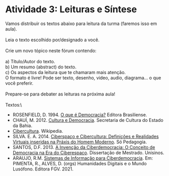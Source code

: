 # Atividade 3: Leituras e Síntese

Vamos distribuir os textos abaixo para leitura da turma (faremos isso em aula).\
\
Leia o texto escolhido por/designado a você.\
\
Crie um novo tópico neste fórum contendo:\
\
a) Título/Autor do texto.\
b) Um resumo (abstract) do texto.\
c) Os aspectos da leitura que te chamaram mais atenção.\
O formato é livre! Pode ser texto, desenho, video, audio, diagrama... o que você preferir.\
\
Prepare-se para debater as leituras na próxima aula!\
\
Textos:\


* ROSENFIELD, D. 1994. [O que é Democracia?](https://edisciplinas.usp.br/pluginfile.php/6407023/course/section/6190197/o-que-c3a9-democracia-denis-rosenfield.pdf) Editora Brasiliense.&#x20;
* CHAUÍ, M. 2012. [Cultura e Democracia](https://edisciplinas.usp.br/pluginfile.php/6407023/course/section/6190197/oqeculturavol\_1\_chaui.pdf). Secretaria de Cultura do Estado da Bahia.&#x20;
* [Cibercultura](https://pt.wikipedia.org/wiki/Cibercultura). Wikipedia.
* SILVA. E. A. 2014. [Ciberspaço e Cibercultura: Definições e Realidades Virtuais inseridas na Práxis do Homem Moderno](https://www.pedagogia.com.br/artigos/ciberespaco\_cibercultura/?pagina=0). Só Pedagogia.&#x20;
* SANTOS, D.F. 2013. [A Invenção da Ciberdemocracia: O Conceito de Democracia na Era do Ciberespaço](http://www.repositorio.jesuita.org.br/handle/UNISINOS/4070). Dissertação de Mestrado. Unisinos.&#x20;
* ARAUJO, R.M. [Sistemas de Informação para Ciberdemocracia](https://editora.fgv.br/produto/humanidades-digitais-e-o-mundo-lusofono-3625). Em: PIMENTA, R., ALVES, D. (orgs) Humanidades Digitais e o Mundo Lusófono. Editora FGV. 2021.&#x20;
